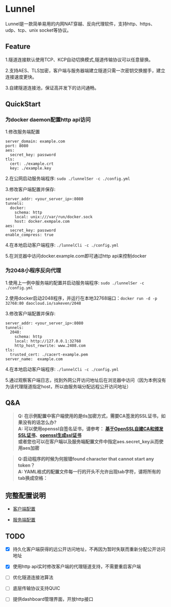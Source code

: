 # Lunnel
Lunnel是一款简单易用的内网NAT穿越、反向代理软件，支持http、https、udp、tcp、unix socket等协议。

## Feature

1.隧道连接默认使用TCP、KCP自动切换模式,隧道传输协议可以任意替换。

2.支持AES、TLS加密，客户端与服务器端建立隧道只需一次密钥交换握手，建立连接速度更快。

3.自建隧道连接池，保证高并发下的访问通畅。

## QuickStart

### 为docker daemon配置http api访问
1.修改服务端配置
  ```
  server_domain: example.com
  port: 8080
  aes:
    secret_key: password
  tls:
    cert: ./example.crt
    key: ./example.key
  ```
2.在公网启动服务端程序:
   `sudo ./lunnelSer -c ./config.yml`

3.修改客户端配置并保存:
  ```
  server_addr: <your_server_ip>:8080
  tunnels: 
    docker: 
      schema: http
      local: unix:///var/run/docker.sock
      host: docker.exmpale.com
  aes: 
    secret_key: password
  enable_compress: true
  ```

4.在本地启动客户端程序:
   `./lunnelCli -c ./config.yml`

5.在浏览器中访问docker.example.com即可通过http api来控制docker

### 为2048小程序反向代理
1.使用上一例中服务端的配置并启动服务端程序:
   `sudo ./lunnelSer -c ./config.yml`

2.使用docker启动2048程序，并运行在本地32768端口：`docker run -d -p 32768:80 daocloud.io/sakeven/2048`
  
3.修改客户端配置并保存:

  ```
  server_addr: <your_server_ip>:8080
  tunnels: 
    2048: 
      schema: http
      local: http://127.0.0.1:32768
      http_host_rewrite: www.2408.com
  tls: 
    trusted_cert: ./cacert-example.pem
  server_name:  example.com
  ```

4.在本地启动客户端程序:
   `./lunnelCli -c ./config.yml`

5.通过观察客户端日志，找到外网公开访问地址后在浏览器中访问（因为本例没有为该代理隧道指定host，所以由服务端分配远程公开访问地址）

## Q&A

> **Q: 在示例配置中客户端使用的是tls加密方式，需要CA签发的SSL证书，如果没有的话怎么办?**        
> **A: 可以使用openssl自签名证书，请参考：** 
> **[基于OpenSSL自建CA和颁发SSL证书](http://seanlook.com/2015/01/18/openssl-self-sign-ca/)、[openssl生成ssl证书 ](http://blog.sina.com.cn/s/blog_4fd50c390101891c.html)**
> <br>**或者您也可以在客户端以及服务端配置文件中指定aes.secret_key从而使用aes加密**

> **Q:启动程序的时候为何报错found character that cannot start any token？**
> <br>**A: YAML格式的配置文件每一行的开头不允许出现tab字符，请将所有的tab换成空格：** 

## 完整配置说明
* [客户端配置](https://github.com/longXboy/lunnel/blob/master/cmd/lunnelCli/config-full-example.yml)

* [服务端配置](https://github.com/longXboy/lunnel/blob/master/cmd/lunnelSer/config-full-example.yml)

## TODO
- [x] 持久化客户端获得的远公开访问地址，不再因为暂时失联而重新分配公开访问地址

- [x] 使用http api实时修改客户端的代理隧道支持，不需要重启客户端

- [ ] 优化隧道连接池算法

- [ ] 底层传输协议支持QUIC

- [ ] 提供dashboard管理界面，开放http接口

